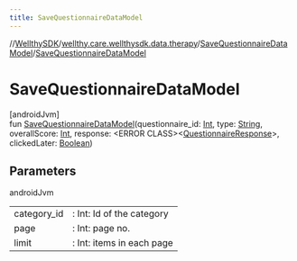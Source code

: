 ```yaml
---
title: SaveQuestionnaireDataModel
---
```

//[WellthySDK](../../../index.html)/[wellthy.care.wellthysdk.data.therapy](../index.html)/[SaveQuestionnaireDataModel](index.html)/[SaveQuestionnaireDataModel](-save-questionnaire-data-model.html)



# SaveQuestionnaireDataModel



[androidJvm]\
fun [SaveQuestionnaireDataModel](-save-questionnaire-data-model.html)(questionnaire_id: [Int](https://kotlinlang.org/api/latest/jvm/stdlib/kotlin/-int/index.html), type: [String](https://kotlinlang.org/api/latest/jvm/stdlib/kotlin/-string/index.html), overallScore: [Int](https://kotlinlang.org/api/latest/jvm/stdlib/kotlin/-int/index.html), response: &lt;ERROR CLASS&gt;&lt;[QuestionnaireResponse](../-questionnaire-response/index.html)&gt;, clickedLater: [Boolean](https://kotlinlang.org/api/latest/jvm/stdlib/kotlin/-boolean/index.html))



## Parameters


androidJvm

| | |
|---|---|
| category_id | : Int: Id of the category |
| page | : Int: page no. |
| limit | : Int: items in each page |




